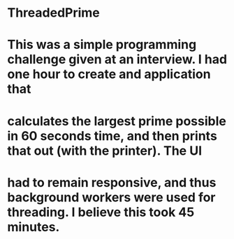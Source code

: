 # ThreadedPrime
#
# This was a simple programming challenge given at an interview. I had one hour to create and application that
# calculates the largest prime possible in 60 seconds time, and then prints that out (with the printer). The UI
# had to remain responsive, and thus background workers were used for threading. I believe this took 45 minutes.